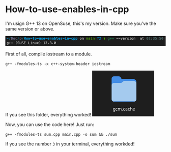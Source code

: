 # How-to-use-enables-in-cpp

I'm usign G++ 13 on OpenSuse, this's my version. Make sure you've the same version or above.

![gcc_version](images/g++_version.png)

First of all, compile iostream to a module.
``` 
g++ -fmodules-ts -x c++-system-header iostream  
```

If you see this folder, everything worked!
![image_of_folder](images/image_of_folder.png)

Now, you can use the code here! Just run:

```
g++ -fmodules-ts sum.cpp main.cpp -o sum && ./sum
```

If you see the number `3` in your terminal, everything workded!
